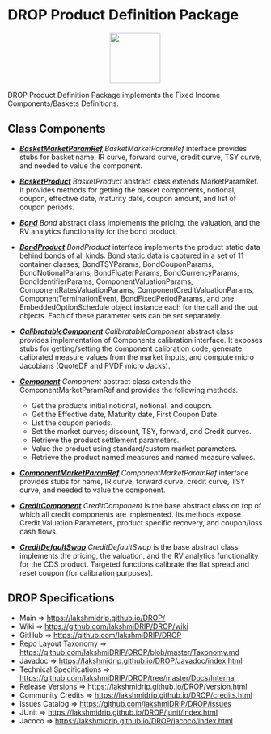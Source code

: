 # DROP Product Definition Package

<p align="center"><img src="https://github.com/lakshmiDRIP/DROP/blob/master/DRIP_Logo.gif?raw=true" width="100"></p>

DROP Product Definition Package implements the Fixed Income Components/Baskets Definitions.


## Class Components

 * [***BasketMarketParamRef***](https://github.com/lakshmiDRIP/DROP/tree/master/src/main/java/org/drip/product/definition/BasketMarketParamRef.java)
 <i>BasketMarketParamRef</i> interface provides stubs for basket name, IR curve, forward curve, credit curve,
 TSY curve, and needed to value the component.

 * [***BasketProduct***](https://github.com/lakshmiDRIP/DROP/tree/master/src/main/java/org/drip/product/definition/BasketProduct.java)
 <i>BasketProduct</i> abstract class extends MarketParamRef. It provides methods for getting the basket
 components, notional, coupon, effective date, maturity date, coupon amount, and list of coupon periods.

 * [***Bond***](https://github.com/lakshmiDRIP/DROP/tree/master/src/main/java/org/drip/product/definition/Bond.java)
 <i>Bond</i> abstract class implements the pricing, the valuation, and the RV analytics functionality for the
 bond product.

 * [***BondProduct***](https://github.com/lakshmiDRIP/DROP/tree/master/src/main/java/org/drip/product/definition/BondProduct.java)
 <i>BondProduct</i> interface implements the product static data behind bonds of all kinds. Bond static data
 is captured in a set of 11 container classes; BondTSYParams, BondCouponParams, BondNotionalParams,
 BondFloaterParams, BondCurrencyParams, BondIdentifierParams, ComponentValuationParams,
 ComponentRatesValuationParams, ComponentCreditValuationParams, ComponentTerminationEvent,
 BondFixedPeriodParams, and one EmbeddedOptionSchedule object instance each for the call and the put objects.
 Each of these parameter sets can be set separately.

 * [***CalibratableComponent***](https://github.com/lakshmiDRIP/DROP/tree/master/src/main/java/org/drip/product/definition/CalibratableComponent.java)
 <i>CalibratableComponent</i> abstract class provides implementation of Components calibration interface. It
 exposes stubs for getting/setting the component calibration code, generate calibrated measure values from
 the market inputs, and compute micro Jacobians (QuoteDF and PVDF micro Jacks).

 * [***Component***](https://github.com/lakshmiDRIP/DROP/tree/master/src/main/java/org/drip/product/definition/Component.java)
 <i>Component</i> abstract class extends the ComponentMarketParamRef and provides the following methods.
 	* Get the products initial notional, notional, and coupon.
 	* Get the Effective date, Maturity date, First Coupon Date.
 	* List the coupon periods.
 	* Set the market curves; discount, TSY, forward, and Credit curves.
 	* Retrieve the product settlement parameters.
 	* Value the product using standard/custom market parameters.
 	* Retrieve the product named measures and named measure values.

 * [***ComponentMarketParamRef***](https://github.com/lakshmiDRIP/DROP/tree/master/src/main/java/org/drip/product/definition/ComponentMarketParamRef.java)
 <i>ComponentMarketParamRef</i> interface provides stubs for name, IR curve, forward curve, credit curve, TSY
 curve, and needed to value the component.

 * [***CreditComponent***](https://github.com/lakshmiDRIP/DROP/tree/master/src/main/java/org/drip/product/definition/CreditComponent.java)
 <i>CreditComponent</i> is the base abstract class on top of which all credit components are implemented. Its
 methods expose Credit Valuation Parameters, product specific recovery, and coupon/loss cash flows.

 * [***CreditDefaultSwap***](https://github.com/lakshmiDRIP/DROP/tree/master/src/main/java/org/drip/product/definition/CreditDefaultSwap.java)
 <i>CreditDefaultSwap</i> is the base abstract class implements the pricing, the valuation, and the RV
 analytics functionality for the CDS product. Targeted functions calibrate the flat spread and reset coupon
 (for calibration purposes).


## DROP Specifications

 * Main                     => https://lakshmidrip.github.io/DROP/
 * Wiki                     => https://github.com/lakshmiDRIP/DROP/wiki
 * GitHub                   => https://github.com/lakshmiDRIP/DROP
 * Repo Layout Taxonomy     => https://github.com/lakshmiDRIP/DROP/blob/master/Taxonomy.md
 * Javadoc                  => https://lakshmidrip.github.io/DROP/Javadoc/index.html
 * Technical Specifications => https://github.com/lakshmiDRIP/DROP/tree/master/Docs/Internal
 * Release Versions         => https://lakshmidrip.github.io/DROP/version.html
 * Community Credits        => https://lakshmidrip.github.io/DROP/credits.html
 * Issues Catalog           => https://github.com/lakshmiDRIP/DROP/issues
 * JUnit                    => https://lakshmidrip.github.io/DROP/junit/index.html
 * Jacoco                   => https://lakshmidrip.github.io/DROP/jacoco/index.html
